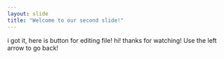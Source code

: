 ```yaml
---
layout: slide
title: "Welcome to our second slide!"
---
```

i got it, here is button for editing file!
hi! thanks for watching!
Use the left arrow to go back!
